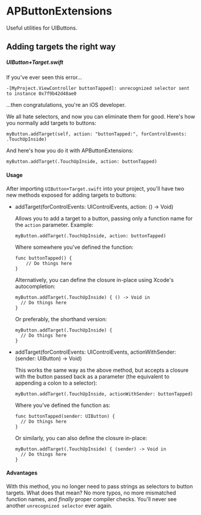 # APButtonExtensions

Useful utilities for UIButtons.

## Adding targets the right way

##### UIButton+Target.swift

If you've ever seen this error...

`-[MyProject.ViewController buttonTapped]: unrecognized selector sent to instance 0x7f9b42d48ae0`

...then congratulations, you're an iOS developer.

We all hate selectors, and now you can eliminate them for good. Here's how you normally add targets to buttons:

```
myButton.addTarget(self, action: "buttonTapped:", forControlEvents: .TouchUpInside)
```

And here's how you do it with APButtonExtensions:

```
myButton.addTarget(.TouchUpInside, action: buttonTapped)
```

#### Usage

After importing `UIButton+Target.swift` into your project, you'll have two new methods exposed for adding targets to buttons:

- addTarget(forControlEvents: UIControlEvents, action: () -> Void)
    
    Allows you to add a target to a button, passing only a function name for the `action` parameter. Example:

    ```
    myButton.addTarget(.TouchUpInside, action: buttonTapped)
    ```
    
    Where somewhere you've defined the function:
    
    ```
    func buttonTapped() {
        // Do things here
    }
    ```
    
    Alternatively, you can define the closure in-place using Xcode's autocompletion:
    
    ```
    myButton.addTarget(.TouchUpInside) { () -> Void in
      // Do things here
    }
    ```
    
    Or preferably, the shorthand version:
    
    ```
    myButton.addTarget(.TouchUpInside) {
      // Do things here
    }
    ```

- addTarget(forControlEvents: UIControlEvents, actionWithSender: (sender: UIButton) -> Void)
  
    This works the same way as the above method, but accepts a closure with the button passed back as a parameter (the equivalent to appending a colon to a selector):
  
    ```
    myButton.addTarget(.TouchUpInside, actionWithSender: buttonTapped)
    ```
    
    Where you've defined the function as:
    
    ```
    func buttonTapped(sender: UIButton) {
      // Do things here
    }
    ```
    
    Or similarly, you can also define the closure in-place:
    
    ```
    myButton.addTarget(.TouchUpInside) { (sender) -> Void in
      // Do things here
    }
    ```

#### Advantages

With this method, you no longer need to pass strings as selectors to button targets. What does that mean? No more typos, no more mismatched function names, and *finally* proper compiler checks. You'll never see another `unrecognized selector` ever again.
    
